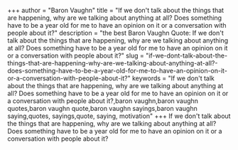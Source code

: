 +++
author = "Baron Vaughn"
title = "If we don't talk about the things that are happening, why are we talking about anything at all? Does something have to be a year old for me to have an opinion on it or a conversation with people about it?"
description = "the best Baron Vaughn Quote: If we don't talk about the things that are happening, why are we talking about anything at all? Does something have to be a year old for me to have an opinion on it or a conversation with people about it?"
slug = "if-we-dont-talk-about-the-things-that-are-happening-why-are-we-talking-about-anything-at-all?-does-something-have-to-be-a-year-old-for-me-to-have-an-opinion-on-it-or-a-conversation-with-people-about-it?"
keywords = "If we don't talk about the things that are happening, why are we talking about anything at all? Does something have to be a year old for me to have an opinion on it or a conversation with people about it?,baron vaughn,baron vaughn quotes,baron vaughn quote,baron vaughn sayings,baron vaughn saying,quotes, sayings,quote, saying, motivation"
+++
If we don't talk about the things that are happening, why are we talking about anything at all? Does something have to be a year old for me to have an opinion on it or a conversation with people about it?

